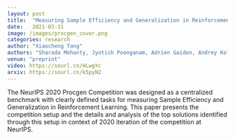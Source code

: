 ```yaml
---
layout: post
title:  "Measuring Sample Efficiency and Generalization in Reinforcement Learning Benchmarks: NeurIPS 2020 Procgen Benchmark"
date:   2021-03-31
image: /images/procgen_cover.png
categories: research
author: "Xiaocheng Tang"
authors: "Sharada Mohanty, Jyotish Poonganam, Adrien Gaidon, Andrey Kolobov, Blake Wulfe, Dipam Chakraborty, Gražvydas Šemetulskis, João Schapke, Jonas Kubilius, Jurgis Pašukonis, Linas Klimas, Matthew Hausknecht, Patrick MacAlpine, Quang Nhat Tran, Thomas Tumiel, <strong>Xiaocheng Tang</strong>, Xinwei Chen, Christopher Hesse, Jacob Hilton, William Hebgen Guss, <a href='https://sourl.cn/sPXTtt'>Sahika Genc</a>, <a href='https://sourl.cn/fWsvPc'>John Schulman</a>, Karl Cobbe"
venue: "preprint"
video: https://sourl.cn/HLwgYc
arxiv: https://sourl.cn/k5pyN2
---
```

The NeurIPS 2020 Procgen Competition was designed as a centralized benchmark with clearly defined tasks for measuring Sample Efficiency and Generalization in Reinforcement Learning.
This paper presents the competition setup and the details and analysis of the top solutions identified through this setup in context of 2020 iteration of the competition at NeurIPS.
